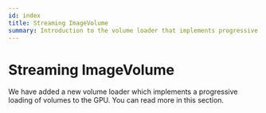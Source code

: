 ```yaml
---
id: index
title: Streaming ImageVolume
summary: Introduction to the volume loader that implements progressive loading of volume data to the GPU for efficient rendering
---
```


# Streaming ImageVolume

We have added a new volume loader which implements a progressive loading of volumes to the GPU. You can read
more in this section.
